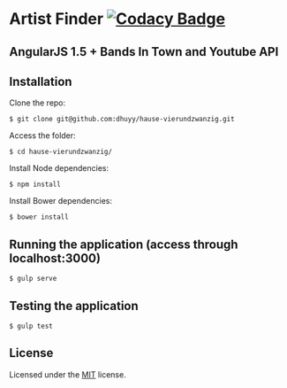 # Artist Finder [![Codacy Badge](https://api.codacy.com/project/badge/Grade/bca3cab25c57459ba7871c5ca2e2ef4f)](https://www.codacy.com/app/dhuyy/hause-vierundzwanzig?utm_source=github.com&amp;utm_medium=referral&amp;utm_content=dhuyy/hause-vierundzwanzig&amp;utm_campaign=Badge_Grade)
## AngularJS 1.5 + Bands In Town and Youtube API

## Installation

Clone the repo:

    $ git clone git@github.com:dhuyy/hause-vierundzwanzig.git
    
Access the folder:

    $ cd hause-vierundzwanzig/

Install Node dependencies:

    $ npm install
    
Install Bower dependencies:

    $ bower install
    
    
## Running the application (access through localhost:3000)

    $ gulp serve
    
    
## Testing the application

    $ gulp test


## License

Licensed under the [MIT](http://www.opensource.org/licenses/mit-license.php)  license.

